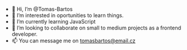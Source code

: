 - 👋 Hi, I’m @Tomas-Bartos
- 👀 I’m interested in oportunities to learn things.
- 🌱 I’m currently learning JavaScript
- 💞️ I’m looking to collaborate on small to medium projects as a frontend developer.
- 📫 You can message me on tomasbartos@email.cz

<!---
Tomas-Bartos/Tomas-Bartos is a ✨ special ✨ repository because its `README.md` (this file) appears on your GitHub profile.
You can click the Preview link to take a look at your changes.
--->
